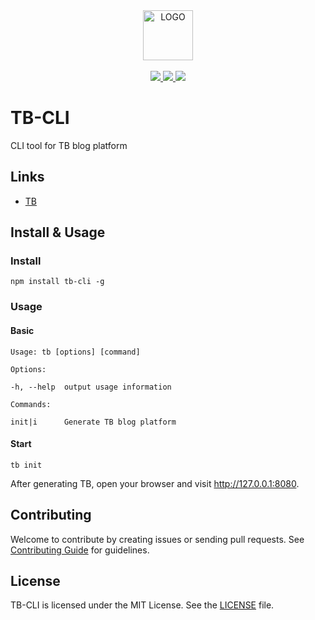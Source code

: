 <div align="center">
  <a href="#">
    <img width="80" src="http://ojiq40lzd.bkt.clouddn.com/logo-512.png" alt="LOGO">
  </a>
</div>
<br>
<div align="center">
  <a href="https://vuejs.org">
    <img src="http://forthebadge.com/images/badges/made-with-vue.svg">
  </a>
  <a href="https://t66y.com">
    <img src="http://forthebadge.com/images/badges/ages-18.svg">
  </a>
  <a href="http://ojiq40lzd.bkt.clouddn.com/love-qr.png">
    <img src="http://forthebadge.com/images/badges/built-with-love.svg">
  </a>
</div>

# TB-CLI

CLI tool for TB blog platform

## Links

* [TB](https://github.com/TB-blog/TB)


## Install & Usage

### Install

```shell
npm install tb-cli -g
```

### Usage

#### Basic

```shell
Usage: tb [options] [command]

Options:

-h, --help  output usage information

Commands:

init|i      Generate TB blog platform
```
#### Start
```shell
tb init
```
After generating TB, open your browser and visit http://127.0.0.1:8080.

## Contributing
Welcome to contribute by creating issues or sending pull requests. See [Contributing Guide](CONTRIBUTING.md) for guidelines.

## License
TB-CLI is licensed under the MIT License. See the [LICENSE](LICENSE) file.
